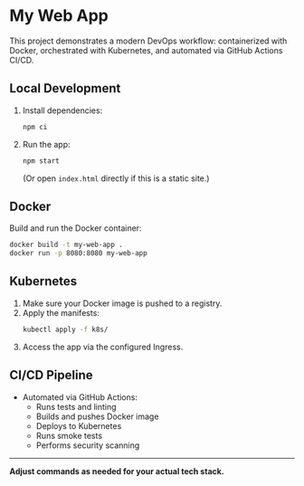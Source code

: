 # My Web App

This project demonstrates a modern DevOps workflow: containerized with Docker, orchestrated with Kubernetes, and automated via GitHub Actions CI/CD.

## Local Development

1. Install dependencies:
   ```sh
   npm ci
   ```
2. Run the app:
   ```sh
   npm start
   ```
   (Or open `index.html` directly if this is a static site.)

## Docker

Build and run the Docker container:
```sh
docker build -t my-web-app .
docker run -p 8080:8080 my-web-app
```

## Kubernetes

1. Make sure your Docker image is pushed to a registry.
2. Apply the manifests:
   ```sh
   kubectl apply -f k8s/
   ```
3. Access the app via the configured Ingress.

## CI/CD Pipeline

- Automated via GitHub Actions:
  - Runs tests and linting
  - Builds and pushes Docker image
  - Deploys to Kubernetes
  - Runs smoke tests
  - Performs security scanning

---

**Adjust commands as needed for your actual tech stack.** 